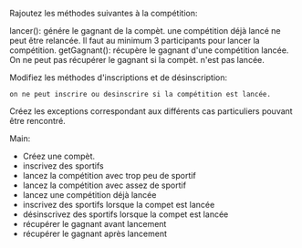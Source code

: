 Rajoutez les méthodes suivantes à la compétition:

lancer(): 
	génére le gagnant de la compèt.
	une compétition déjà lancé ne peut être relancée.
	Il faut au minimum 3 participants pour lancer la compétition.
getGagnant():
	récupère le gagnant d'une compétition lancée.
	On ne peut pas récupérer le gagnant si la compèt. n'est pas lancée.

Modifiez les méthodes d'inscriptions et de désinscription:

	on ne peut inscrire ou desinscrire si la compétition est lancée.

Créez les exceptions correspondant aux différents cas particuliers pouvant être rencontré.

Main:

- Créez une compèt.
- inscrivez des sportifs
- lancez la compétition avec trop peu de sportif
- lancez la compétition avec assez de sportif
- lancez une compétition déjà lancée
- inscrivez des sportifs lorsque la compet est lancée
- désinscrivez des sportifs lorsque la compet est lancée
- récupérer le gagnant avant lancement
- récupérer le gagnant après lancement